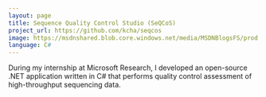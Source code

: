 ```yaml
---
layout: page
title: Sequence Quality Control Studio (SeQCoS)
project_url: https://github.com/kcha/seqcos
image: https://msdnshared.blob.core.windows.net/media/MSDNBlogsFS/prod.evol.blogs.msdn.com/CommunityServer.Blogs.Components.WeblogFiles/00/00/01/32/81/6746.SeQCoS_screenshot.png
language: C#
---
```


During my internship at Microsoft Research, I developed an open-source .NET
application written in C# that performs quality control assessment of
high-throughput sequencing data.

